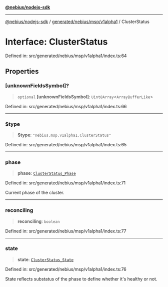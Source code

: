 [**@nebius/nodejs-sdk**](../../../../../README.md)

---

[@nebius/nodejs-sdk](../../../../../README.md) / [generated/nebius/msp/v1alpha1](../README.md) / ClusterStatus

# Interface: ClusterStatus

Defined in: src/generated/nebius/msp/v1alpha1/index.ts:64

## Properties

### \[unknownFieldsSymbol\]?

> `optional` **\[unknownFieldsSymbol\]**: `Uint8Array`\<`ArrayBufferLike`\>

Defined in: src/generated/nebius/msp/v1alpha1/index.ts:66

---

### $type

> **$type**: `"nebius.msp.v1alpha1.ClusterStatus"`

Defined in: src/generated/nebius/msp/v1alpha1/index.ts:65

---

### phase

> **phase**: [`ClusterStatus_Phase`](../type-aliases/ClusterStatus_Phase.md)

Defined in: src/generated/nebius/msp/v1alpha1/index.ts:71

Current phase of the cluster.

---

### reconciling

> **reconciling**: `boolean`

Defined in: src/generated/nebius/msp/v1alpha1/index.ts:77

---

### state

> **state**: [`ClusterStatus_State`](../type-aliases/ClusterStatus_State.md)

Defined in: src/generated/nebius/msp/v1alpha1/index.ts:76

State reflects substatus of the phase to define whether it's healthy or not.
